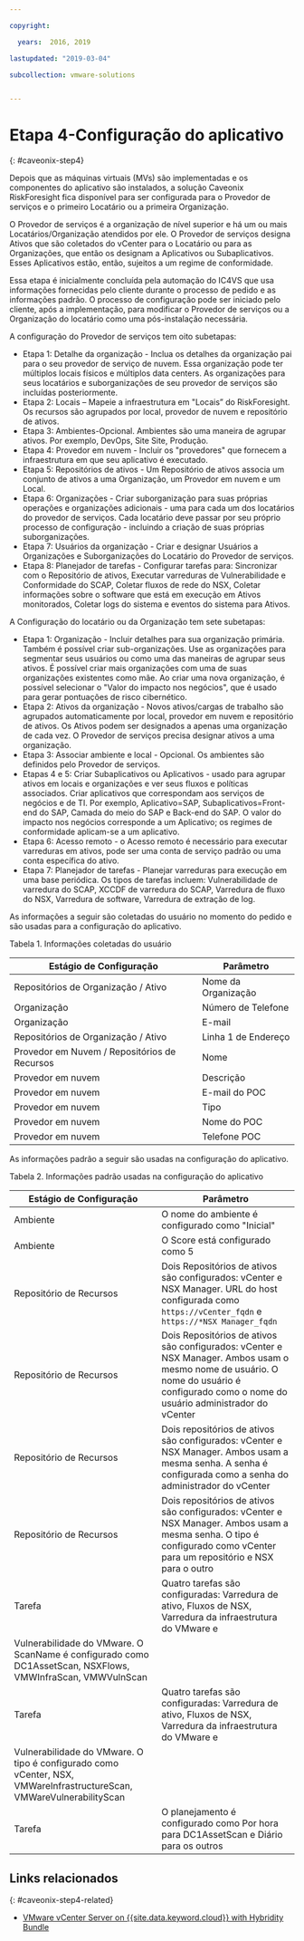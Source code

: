 ```yaml
---

copyright:

  years:  2016, 2019

lastupdated: "2019-03-04"

subcollection: vmware-solutions


---
```


# Etapa 4-Configuração do aplicativo
{: #caveonix-step4}

Depois que as máquinas virtuais (MVs) são implementadas e os componentes do aplicativo são instalados, a solução Caveonix RiskForesight fica disponível para ser configurada para o Provedor de serviços e o primeiro Locatário ou a primeira Organização.

O Provedor de serviços é a organização de nível superior e há um ou mais Locatários/Organização atendidos por ele. O Provedor de serviços designa Ativos que são coletados do vCenter para o Locatário ou para as Organizações, que então os designam a Aplicativos ou Subaplicativos. Esses Aplicativos estão, então, sujeitos a um regime de conformidade.

Essa etapa é inicialmente concluída pela automação do IC4VS que usa informações fornecidas pelo cliente durante o processo de pedido e as informações padrão. O processo de configuração pode ser iniciado pelo cliente, após a implementação, para modificar o Provedor de serviços ou a Organização do locatário como uma pós-instalação necessária.

A configuração do Provedor de serviços tem oito subetapas:
-	Etapa 1: Detalhe da organização - Inclua os detalhes da organização pai para o seu provedor de serviço de nuvem. Essa organização pode ter múltiplos locais físicos e múltiplos data centers. As organizações para seus locatários e suborganizações de seu provedor de serviços são incluídas posteriormente.
-	Etapa 2: Locais – Mapeie a infraestrutura em "Locais” do RiskForesight. Os recursos são agrupados por local, provedor de nuvem e repositório de ativos.
-	Etapa 3: Ambientes-Opcional. Ambientes são uma maneira de agrupar ativos. Por exemplo, DevOps, Site Site, Produção.
-	Etapa 4: Provedor em nuvem - Incluir os "provedores" que fornecem a infraestrutura em que seu aplicativo é executado.
-	Etapa 5: Repositórios de ativos - Um Repositório de ativos associa um conjunto de ativos a uma Organização, um Provedor em nuvem e um Local.
-	Etapa 6: Organizações - Criar suborganização para suas próprias operações e organizações adicionais - uma para cada um dos locatários do provedor de serviços. Cada locatário deve passar por seu próprio processo de configuração - incluindo a criação de suas próprias suborganizações.
-	Etapa 7: Usuários da organização - Criar e designar Usuários a Organizações e Suborganizações do Locatário do Provedor de serviços.
-	Etapa 8: Planejador de tarefas - Configurar tarefas para: Sincronizar com o Repositório de ativos, Executar varreduras de Vulnerabilidade e Conformidade do SCAP, Coletar fluxos de rede do NSX, Coletar informações sobre o software que está em execução em Ativos monitorados, Coletar logs do sistema e eventos do sistema para Ativos.

A Configuração do locatário ou da Organização tem sete subetapas:

-	Etapa 1: Organização - Incluir detalhes para sua organização primária. Também é possível criar sub-organizações. Use as organizações para segmentar seus usuários ou como uma das maneiras de agrupar seus ativos. É possível criar mais organizações com uma de suas organizações existentes como mãe. Ao criar uma nova organização, é possível selecionar o "Valor do impacto nos negócios", que é usado para gerar pontuações de risco cibernético.
-	Etapa 2: Ativos da organização - Novos ativos/cargas de trabalho são agrupados automaticamente por local, provedor em nuvem e repositório de ativos. Os Ativos podem ser designados a apenas uma organização de cada vez. O Provedor de serviços precisa designar ativos a uma organização.
-	Etapa 3: Associar ambiente e local - Opcional. Os ambientes são definidos pelo Provedor de serviços.
-	Etapas 4 e 5: Criar Subaplicativos ou Aplicativos - usado para agrupar ativos em locais e organizações e ver seus fluxos e políticas associados. Criar aplicativos que correspondam aos serviços de negócios e de TI. Por exemplo, Aplicativo=SAP, Subaplicativos=Front-end do SAP, Camada do meio do SAP e Back-end do SAP. O valor do impacto nos negócios corresponde a um Aplicativo; os regimes de conformidade aplicam-se a um aplicativo.
-	Etapa 6: Acesso remoto - o Acesso remoto é necessário para executar varreduras em ativos, pode ser uma conta de serviço padrão ou uma conta específica do ativo.
-	Etapa 7: Planejador de tarefas - Planejar varreduras para execução em uma base periódica. Os tipos de tarefas incluem: Vulnerabilidade de varredura do SCAP, XCCDF de varredura do SCAP, Varredura de fluxo do NSX, Varredura de software, Varredura de extração de log.

As informações a seguir são coletadas do usuário no momento do pedido e são usadas para a configuração do aplicativo.

Tabela 1. Informações coletadas do usuário

|Estágio de Configuração |Parâmetro |
|---|---|
|Repositórios de Organização / Ativo  |Nome da Organização |
|Organização |Número de Telefone |
|Organização |E-mail |
|Repositórios de Organização / Ativo |Linha 1 de Endereço |
|Provedor em Nuvem / Repositórios de Recursos |Nome |
|Provedor em nuvem |Descrição |
|Provedor em nuvem |E-mail do POC |
|Provedor em nuvem |Tipo|
|Provedor em nuvem |Nome do POC |
|Provedor em nuvem |Telefone POC |

As informações padrão a seguir são usadas na configuração do aplicativo.

Tabela 2. Informações padrão usadas na configuração do aplicativo

|Estágio de Configuração |Parâmetro |
|---|---|
|Ambiente |O nome do ambiente é configurado como "Inicial"|
|Ambiente | O Score está configurado como 5|
|Repositório de Recursos | Dois Repositórios de ativos são configurados: vCenter e NSX Manager. URL do host configurada como `https://vCenter_fqdn` e `https://*NSX Manager_fqdn` |
|Repositório de Recursos |Dois Repositórios de ativos são configurados: vCenter e NSX Manager. Ambos usam o mesmo nome de usuário. O nome do usuário é configurado como o nome do usuário administrador do vCenter|
|Repositório de Recursos |Dois repositórios de ativos são configurados: vCenter e NSX Manager. Ambos usam a mesma senha. A senha é configurada como a senha do administrador do vCenter
|Repositório de Recursos |Dois repositórios de ativos são configurados: vCenter e NSX Manager. Ambos usam a mesma senha. O tipo é configurado como vCenter para um repositório e NSX para o outro
|Tarefa |Quatro tarefas são configuradas: Varredura de ativo, Fluxos de NSX, Varredura da infraestrutura do VMware e
Vulnerabilidade do VMware. O ScanName é configurado como DC1AssetScan, NSXFlows, VMWInfraScan, VMWVulnScan |
|Tarefa |Quatro tarefas são configuradas: Varredura de ativo, Fluxos de NSX, Varredura da infraestrutura do VMware e
Vulnerabilidade do VMware. O tipo é configurado como vCenter, NSX, VMWareInfrastructureScan, VMWareVulnerabilityScan |
|Tarefa |O planejamento é configurado como Por hora para DC1AssetScan e Diário para os outros |

## Links relacionados
{: #caveonix-step4-related}

* [VMware vCenter Server on {{site.data.keyword.cloud}} with Hybridity Bundle](/docs/services/vmwaresolutions/archiref/vcs?topic=vmware-solutions-vcs-hybridity-intro)
